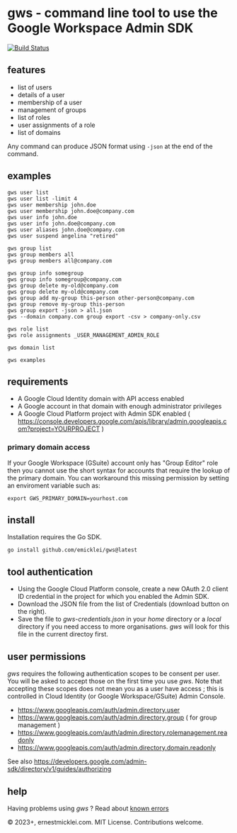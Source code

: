 # gws - command line tool to use the Google Workspace Admin SDK

[![Build Status](https://travis-ci.org/emicklei/gws.png)](https://travis-ci.org/emicklei/gws)

## features

- list of users
- details of a user
- membership of a user
- management of groups
- list of roles
- user assignments of a role
- list of domains

Any command can produce JSON format using `-json` at the end of the command.

## examples

    gws user list
    gws user list -limit 4
    gws user membership john.doe
    gws user membership john.doe@company.com
    gws user info john.doe
    gws user info john.doe@company.com
    gws user aliases john.doe@company.com
    gws user suspend angelina "retired"

    gws group list    
    gws group members all
    gws group members all@company.com

    gws group info somegroup
    gws group info somegroup@company.com
    gws group delete my-old@company.com
    gws group delete my-old@company.com
    gws group add my-group this-person other-person@company.com
    gws group remove my-group this-person
    gws group export -json > all.json    
    gws --domain company.com group export -csv > company-only.csv

    gws role list
    gws role assignments _USER_MANAGEMENT_ADMIN_ROLE
   
    gws domain list

    gws examples

## requirements

- A Google Cloud Identity domain with API access enabled
- A Google account in that domain with enough administrator privileges
- A Google Cloud Platform project with Admin SDK enabled ( https://console.developers.google.com/apis/library/admin.googleapis.com?project=YOURPROJECT )

### primary domain access

If your Google Workspace (GSuite) account only has "Group Editor" role then you cannot use the short syntax for accounts that require the lookup of the primary domain. You can workaround this missing permission by setting an enviroment variable such as:

    export GWS_PRIMARY_DOMAIN=yourhost.com

## install

Installation requires the Go SDK.

    go install github.com/emicklei/gws@latest 

## tool authentication

- Using the Google Cloud Platform console, create a new OAuth 2.0 client ID credential in the project for which you enabled the Admin SDK.
- Download the JSON file from the list of Credentials (download button on the right).
- Save the file to *gws-credentials.json* in your *home* directory or a *local* directory if you need access to more organisations. *gws* will look for this file in the current directoy first.

## user permissions

*gws* requires the following authentication scopes to be consent per user.
You will be asked to accept those on the first time you use *gws*.
Note that accepting these scopes does not mean you as a user have access ; this is controlled in Cloud Identity (or Google Workspace/GSuite) Admin Console.

- https://www.googleapis.com/auth/admin.directory.user
- https://www.googleapis.com/auth/admin.directory.group ( for group management )
- https://www.googleapis.com/auth/admin.directory.rolemanagement.readonly
- https://www.googleapis.com/auth/admin.directory.domain.readonly

See also https://developers.google.com/admin-sdk/directory/v1/guides/authorizing

## help

Having problems using *gws* ? Read about [known errors](/errors.md)

&copy; 2023+, ernestmicklei.com. MIT License. Contributions welcome.
